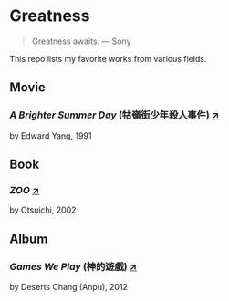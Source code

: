 # Greatness

> Greatness awaits. — Sony

This repo lists my favorite works from various fields.

## Movie

### _A Brighter Summer Day_ (牯嶺街少年殺人事件) [↗](https://en.wikipedia.org/wiki/A_Brighter_Summer_Day)

by Edward Yang, 1991

## Book

### _ZOO_ [↗](https://ja.wikipedia.org/wiki/ZOO_(乙一))

by Otsuichi, 2002

## Album

### _Games We Play_ (神的遊戲) [↗](https://zh.wikipedia.org/wiki/神的遊戲)

by Deserts Chang (Anpu), 2012
